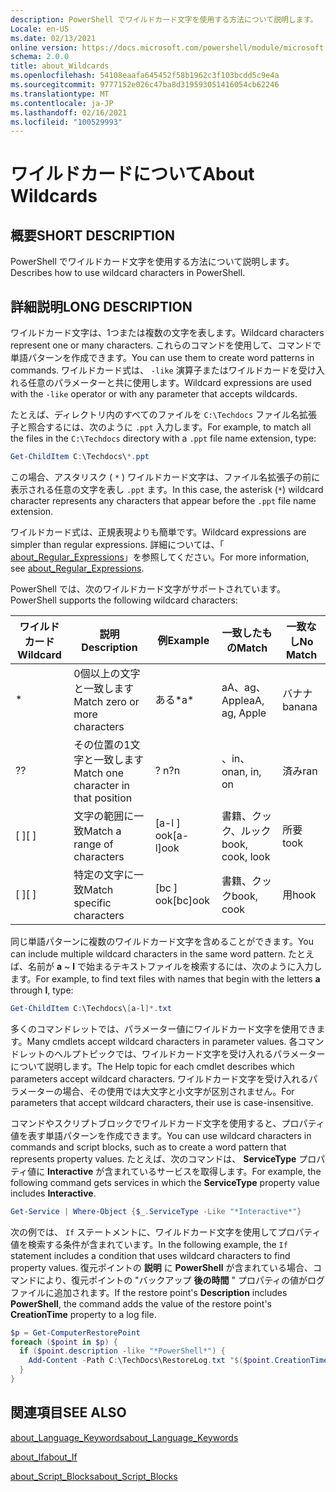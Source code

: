 ```yaml
---
description: PowerShell でワイルドカード文字を使用する方法について説明します。
Locale: en-US
ms.date: 02/13/2021
online version: https://docs.microsoft.com/powershell/module/microsoft.powershell.core/about/about_wildcards?view=powershell-7&WT.mc_id=ps-gethelp
schema: 2.0.0
title: about_Wildcards
ms.openlocfilehash: 54108eaafa645452f58b1962c3f103bcdd5c9e4a
ms.sourcegitcommit: 9777152e026c47ba8d319593051416054cb62246
ms.translationtype: MT
ms.contentlocale: ja-JP
ms.lasthandoff: 02/16/2021
ms.locfileid: "100529993"
---
```

# <a name="about-wildcards"></a><span data-ttu-id="23f6d-103">ワイルドカードについて</span><span class="sxs-lookup"><span data-stu-id="23f6d-103">About Wildcards</span></span>

## <a name="short-description"></a><span data-ttu-id="23f6d-104">概要</span><span class="sxs-lookup"><span data-stu-id="23f6d-104">SHORT DESCRIPTION</span></span>

<span data-ttu-id="23f6d-105">PowerShell でワイルドカード文字を使用する方法について説明します。</span><span class="sxs-lookup"><span data-stu-id="23f6d-105">Describes how to use wildcard characters in PowerShell.</span></span>

## <a name="long-description"></a><span data-ttu-id="23f6d-106">詳細説明</span><span class="sxs-lookup"><span data-stu-id="23f6d-106">LONG DESCRIPTION</span></span>

<span data-ttu-id="23f6d-107">ワイルドカード文字は、1つまたは複数の文字を表します。</span><span class="sxs-lookup"><span data-stu-id="23f6d-107">Wildcard characters represent one or many characters.</span></span> <span data-ttu-id="23f6d-108">これらのコマンドを使用して、コマンドで単語パターンを作成できます。</span><span class="sxs-lookup"><span data-stu-id="23f6d-108">You can use them to create word patterns in commands.</span></span> <span data-ttu-id="23f6d-109">ワイルドカード式は、 `-like` 演算子またはワイルドカードを受け入れる任意のパラメーターと共に使用します。</span><span class="sxs-lookup"><span data-stu-id="23f6d-109">Wildcard expressions are used with the `-like` operator or with any parameter that accepts wildcards.</span></span>

<span data-ttu-id="23f6d-110">たとえば、ディレクトリ内のすべてのファイルを `C:\Techdocs` ファイル名拡張子と照合するには、次のように `.ppt` 入力します。</span><span class="sxs-lookup"><span data-stu-id="23f6d-110">For example, to match all the files in the `C:\Techdocs` directory with a `.ppt` file name extension, type:</span></span>

```powershell
Get-ChildItem C:\Techdocs\*.ppt
```

<span data-ttu-id="23f6d-111">この場合、アスタリスク ( `*` ) ワイルドカード文字は、ファイル名拡張子の前に表示される任意の文字を表し `.ppt` ます。</span><span class="sxs-lookup"><span data-stu-id="23f6d-111">In this case, the asterisk (`*`) wildcard character represents any characters that appear before the `.ppt` file name extension.</span></span>

<span data-ttu-id="23f6d-112">ワイルドカード式は、正規表現よりも簡単です。</span><span class="sxs-lookup"><span data-stu-id="23f6d-112">Wildcard expressions are simpler than regular expressions.</span></span> <span data-ttu-id="23f6d-113">詳細については、「 [about_Regular_Expressions](./about_Regular_Expressions.md)」を参照してください。</span><span class="sxs-lookup"><span data-stu-id="23f6d-113">For more information, see [about_Regular_Expressions](./about_Regular_Expressions.md).</span></span>

<span data-ttu-id="23f6d-114">PowerShell では、次のワイルドカード文字がサポートされています。</span><span class="sxs-lookup"><span data-stu-id="23f6d-114">PowerShell supports the following wildcard characters:</span></span>

|<span data-ttu-id="23f6d-115">ワイルドカード</span><span class="sxs-lookup"><span data-stu-id="23f6d-115">Wildcard</span></span>|<span data-ttu-id="23f6d-116">説明</span><span class="sxs-lookup"><span data-stu-id="23f6d-116">Description</span></span>               |<span data-ttu-id="23f6d-117">例</span><span class="sxs-lookup"><span data-stu-id="23f6d-117">Example</span></span> |<span data-ttu-id="23f6d-118">一致したもの</span><span class="sxs-lookup"><span data-stu-id="23f6d-118">Match</span></span>        |<span data-ttu-id="23f6d-119">一致なし</span><span class="sxs-lookup"><span data-stu-id="23f6d-119">No Match</span></span>|
|--------|--------------------------|--------|-------------|--------|
|\*      |<span data-ttu-id="23f6d-120">0個以上の文字と一致します</span><span class="sxs-lookup"><span data-stu-id="23f6d-120">Match zero or more characters</span></span> | <span data-ttu-id="23f6d-121">ある\*</span><span class="sxs-lookup"><span data-stu-id="23f6d-121">a\*</span></span>  | <span data-ttu-id="23f6d-122">aA、ag、Apple</span><span class="sxs-lookup"><span data-stu-id="23f6d-122">aA, ag, Apple</span></span> | <span data-ttu-id="23f6d-123">バナナ</span><span class="sxs-lookup"><span data-stu-id="23f6d-123">banana</span></span> |
|<span data-ttu-id="23f6d-124">?</span><span class="sxs-lookup"><span data-stu-id="23f6d-124">?</span></span>       |<span data-ttu-id="23f6d-125">その位置の1文字と一致します</span><span class="sxs-lookup"><span data-stu-id="23f6d-125">Match one character in that position</span></span> | <span data-ttu-id="23f6d-126">? n</span><span class="sxs-lookup"><span data-stu-id="23f6d-126">?n</span></span> | <span data-ttu-id="23f6d-127">、in、on</span><span class="sxs-lookup"><span data-stu-id="23f6d-127">an, in, on</span></span> | <span data-ttu-id="23f6d-128">済み</span><span class="sxs-lookup"><span data-stu-id="23f6d-128">ran</span></span> |
|<span data-ttu-id="23f6d-129">\[ \]</span><span class="sxs-lookup"><span data-stu-id="23f6d-129">\[ \]</span></span>   |<span data-ttu-id="23f6d-130">文字の範囲に一致</span><span class="sxs-lookup"><span data-stu-id="23f6d-130">Match a range of characters</span></span> | <span data-ttu-id="23f6d-131">\[a-l \] ook</span><span class="sxs-lookup"><span data-stu-id="23f6d-131">\[a-l\]ook</span></span> | <span data-ttu-id="23f6d-132">書籍、クック、ルック</span><span class="sxs-lookup"><span data-stu-id="23f6d-132">book, cook, look</span></span> | <span data-ttu-id="23f6d-133">所要</span><span class="sxs-lookup"><span data-stu-id="23f6d-133">took</span></span> |
|<span data-ttu-id="23f6d-134">\[ \]</span><span class="sxs-lookup"><span data-stu-id="23f6d-134">\[ \]</span></span>   |<span data-ttu-id="23f6d-135">特定の文字に一致</span><span class="sxs-lookup"><span data-stu-id="23f6d-135">Match specific characters</span></span> | <span data-ttu-id="23f6d-136">\[bc \] ook</span><span class="sxs-lookup"><span data-stu-id="23f6d-136">\[bc\]ook</span></span> | <span data-ttu-id="23f6d-137">書籍、クック</span><span class="sxs-lookup"><span data-stu-id="23f6d-137">book, cook</span></span> | <span data-ttu-id="23f6d-138">用</span><span class="sxs-lookup"><span data-stu-id="23f6d-138">hook</span></span> |

<span data-ttu-id="23f6d-139">同じ単語パターンに複数のワイルドカード文字を含めることができます。</span><span class="sxs-lookup"><span data-stu-id="23f6d-139">You can include multiple wildcard characters in the same word pattern.</span></span> <span data-ttu-id="23f6d-140">たとえば、名前が **a** ~ **l** で始まるテキストファイルを検索するには、次のように入力します。</span><span class="sxs-lookup"><span data-stu-id="23f6d-140">For example, to find text files with names that begin with the letters **a** through **l**, type:</span></span>

```powershell
Get-ChildItem C:\Techdocs\[a-l]*.txt
```

<span data-ttu-id="23f6d-141">多くのコマンドレットでは、パラメーター値にワイルドカード文字を使用できます。</span><span class="sxs-lookup"><span data-stu-id="23f6d-141">Many cmdlets accept wildcard characters in parameter values.</span></span> <span data-ttu-id="23f6d-142">各コマンドレットのヘルプトピックでは、ワイルドカード文字を受け入れるパラメーターについて説明します。</span><span class="sxs-lookup"><span data-stu-id="23f6d-142">The Help topic for each cmdlet describes which parameters accept wildcard characters.</span></span> <span data-ttu-id="23f6d-143">ワイルドカード文字を受け入れるパラメーターの場合、その使用では大文字と小文字が区別されません。</span><span class="sxs-lookup"><span data-stu-id="23f6d-143">For parameters that accept wildcard characters, their use is case-insensitive.</span></span>

<span data-ttu-id="23f6d-144">コマンドやスクリプトブロックでワイルドカード文字を使用すると、プロパティ値を表す単語パターンを作成できます。</span><span class="sxs-lookup"><span data-stu-id="23f6d-144">You can use wildcard characters in commands and script blocks, such as to create a word pattern that represents property values.</span></span> <span data-ttu-id="23f6d-145">たとえば、次のコマンドは、 **ServiceType** プロパティ値に **Interactive** が含まれているサービスを取得します。</span><span class="sxs-lookup"><span data-stu-id="23f6d-145">For example, the following command gets services in which the **ServiceType** property value includes **Interactive**.</span></span>

```powershell
Get-Service | Where-Object {$_.ServiceType -Like "*Interactive*"}
```

<span data-ttu-id="23f6d-146">次の例では、 `If` ステートメントに、ワイルドカード文字を使用してプロパティ値を検索する条件が含まれています。</span><span class="sxs-lookup"><span data-stu-id="23f6d-146">In the following example, the `If` statement includes a condition that uses wildcard characters to find property values.</span></span> <span data-ttu-id="23f6d-147">復元ポイントの **説明** に **PowerShell** が含まれている場合、コマンドにより、復元ポイントの "バックアップ **後の時間** " プロパティの値がログファイルに追加されます。</span><span class="sxs-lookup"><span data-stu-id="23f6d-147">If the restore point's **Description** includes **PowerShell**, the command adds the value of the restore point's **CreationTime** property to a log file.</span></span>

```powershell
$p = Get-ComputerRestorePoint
foreach ($point in $p) {
  if ($point.description -like "*PowerShell*") {
    Add-Content -Path C:\TechDocs\RestoreLog.txt "$($point.CreationTime)"
  }
}
```

## <a name="see-also"></a><span data-ttu-id="23f6d-148">関連項目</span><span class="sxs-lookup"><span data-stu-id="23f6d-148">SEE ALSO</span></span>

[<span data-ttu-id="23f6d-149">about_Language_Keywords</span><span class="sxs-lookup"><span data-stu-id="23f6d-149">about_Language_Keywords</span></span>](about_Language_Keywords.md)

[<span data-ttu-id="23f6d-150">about_If</span><span class="sxs-lookup"><span data-stu-id="23f6d-150">about_If</span></span>](about_If.md)

[<span data-ttu-id="23f6d-151">about_Script_Blocks</span><span class="sxs-lookup"><span data-stu-id="23f6d-151">about_Script_Blocks</span></span>](about_Script_Blocks.md)
